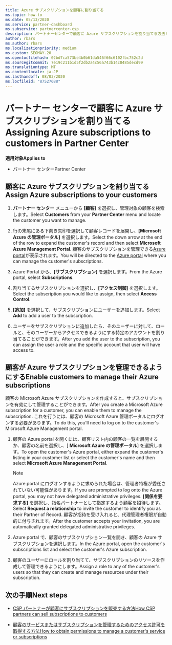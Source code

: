```yaml
---
title: Azure サブスクリプションを顧客に割り当てる
ms.topic: how-to
ms.date: 05/13/2020
ms.service: partner-dashboard
ms.subservice: partnercenter-csp
description: パートナーセンターで顧客に Azure サブスクリプションを割り当てる方法と、顧客が自分のサブスクリプションを管理できるようにする方法について説明します。
author: rbars
ms.author: rbars
ms.localizationpriority: medium
ms.custom: SEOMAY.20
ms.openlocfilehash: 02bd7ca573be4b0b61da546f66c6102fbc752c2d
ms.sourcegitcommit: 7e19c211b1d5f2db2a4c56a743b14c8485decd99
ms.translationtype: MT
ms.contentlocale: ja-JP
ms.lasthandoff: 08/03/2020
ms.locfileid: "87527688"
---
```

# <a name="assigning-azure-subscriptions-to-customers-in-partner-center"></a><span data-ttu-id="b240b-103">パートナー センターで顧客に Azure サブスクリプションを割り当てる</span><span class="sxs-lookup"><span data-stu-id="b240b-103">Assigning Azure subscriptions to customers in Partner Center</span></span>

<span data-ttu-id="b240b-104">**適用対象**</span><span class="sxs-lookup"><span data-stu-id="b240b-104">**Applies to**</span></span>

- <span data-ttu-id="b240b-105">パートナー センター</span><span class="sxs-lookup"><span data-stu-id="b240b-105">Partner Center</span></span>

## <a name="assign-azure-subscriptions-to-your-customers"></a><span data-ttu-id="b240b-106">顧客に Azure サブスクリプションを割り当てる</span><span class="sxs-lookup"><span data-stu-id="b240b-106">Assign Azure subscriptions to your customers</span></span>

1. <span data-ttu-id="b240b-107">**パートナー センター** メニューから **[顧客]** を選択し、管理対象の顧客を検索します。</span><span class="sxs-lookup"><span data-stu-id="b240b-107">Select **Customers** from your **Partner Center** menu and locate the customer you want to manage.</span></span>

2. <span data-ttu-id="b240b-108">行の末尾にある下向き矢印を選択して顧客レコードを展開し、**[Microsoft Azure の管理ポータル]** を選択します。</span><span class="sxs-lookup"><span data-stu-id="b240b-108">Select the down arrow at the end of the row to expand the customer's record and then select **Microsoft Azure Management Portal**.</span></span> <span data-ttu-id="b240b-109">顧客のサブスクリプションを管理できる[Azure portal](https://portal.azure.com/)が表示されます。</span><span class="sxs-lookup"><span data-stu-id="b240b-109">You will be directed to the [Azure portal](https://portal.azure.com/) where you can manage the customer's subscriptions.</span></span>

3. <span data-ttu-id="b240b-110">Azure Portal から、**[サブスクリプション]** を選択します。</span><span class="sxs-lookup"><span data-stu-id="b240b-110">From the Azure portal, select **Subscriptions**.</span></span>

4. <span data-ttu-id="b240b-111">割り当てるサブスクリプションを選択し、**[アクセス制御]** を選択します。</span><span class="sxs-lookup"><span data-stu-id="b240b-111">Select the subscription you would like to assign, then select **Access Control**.</span></span>

5. <span data-ttu-id="b240b-112">**[追加]** を選択して、サブスクリプションにユーザーを追加します。</span><span class="sxs-lookup"><span data-stu-id="b240b-112">Select **Add** to add a user to the subscription.</span></span> 

6. <span data-ttu-id="b240b-113">ユーザーをサブスクリプションに追加したら、そのユーザーに対して、ロールと、そのユーザーからアクセスできるようにする特定のアカウントを割り当てることができます。</span><span class="sxs-lookup"><span data-stu-id="b240b-113">After you add the user to the subscription, you can assign the user a role and the specific account that user will have access to.</span></span>

## <a name="enable-customers-to-manage-their-azure-subscriptions"></a><span data-ttu-id="b240b-114">顧客が Azure サブスクリプションを管理できるようにする</span><span class="sxs-lookup"><span data-stu-id="b240b-114">Enable customers to manage their Azure subscriptions</span></span>

<span data-ttu-id="b240b-115">顧客の Microsoft Azure サブスクリプションを作成すると、サブスクリプションを有効にして管理することができます。</span><span class="sxs-lookup"><span data-stu-id="b240b-115">After you create a Microsoft Azure subscription for a customer, you can enable them to manage the subscription.</span></span> <span data-ttu-id="b240b-116">これを行うには、顧客の Microsoft Azure 管理ポータルにログオンする必要があります。</span><span class="sxs-lookup"><span data-stu-id="b240b-116">To do this, you'll need to log on to the customer's Microsoft Azure Management portal.</span></span> 

1. <span data-ttu-id="b240b-117">顧客の Azure portal を開くには、顧客リスト内の顧客の一覧を展開するか、顧客の名前を選択し、[ **Microsoft Azure の管理ポータル**] を選択します。</span><span class="sxs-lookup"><span data-stu-id="b240b-117">To open the customer's Azure portal, either expand the customer's listing in your customer list or select the customer's name and then select **Microsoft Azure Management Portal**.</span></span>

   > [!NOTE]  
   > <span data-ttu-id="b240b-118">Azure portal にログオンするように求められた場合は、管理者特権が委任されていない可能性があります。</span><span class="sxs-lookup"><span data-stu-id="b240b-118">If you are prompted to log onto the Azure portal, you may not have delegated administrative privileges.</span></span> <span data-ttu-id="b240b-119">**[関係を要求する]** を選択し、指名パートナーとして指定するよう顧客を招待します。</span><span class="sxs-lookup"><span data-stu-id="b240b-119">Select **Request a relationship** to invite the customer to identify you as their Partner of Record.</span></span> <span data-ttu-id="b240b-120">顧客が招待を受け入れると、代理管理者権限が自動的に付与されます。</span><span class="sxs-lookup"><span data-stu-id="b240b-120">After the customer accepts your invitation, you are automatically granted delegated administrative privileges.</span></span>

2. <span data-ttu-id="b240b-121">Azure portal で、顧客のサブスクリプション一覧を開き、顧客の Azure サブスクリプションを選択します。</span><span class="sxs-lookup"><span data-stu-id="b240b-121">In the Azure portal, open the customer's subscriptions list and select the customer's Azure subscription.</span></span>

3. <span data-ttu-id="b240b-122">顧客のユーザーにロールを割り当てて、サブスクリプションのリソースを作成して管理できるようにします。</span><span class="sxs-lookup"><span data-stu-id="b240b-122">Assign a role to any of the customer's users so that they can create and manage resources under their subscription.</span></span>

## <a name="next-steps"></a><span data-ttu-id="b240b-123">次の手順</span><span class="sxs-lookup"><span data-stu-id="b240b-123">Next steps</span></span>

- [<span data-ttu-id="b240b-124">CSP パートナーが顧客にサブスクリプションを販売する方法</span><span class="sxs-lookup"><span data-stu-id="b240b-124">How CSP partners can sell subscriptions to customers</span></span>](customer-subscriptions.md)

- [<span data-ttu-id="b240b-125">顧客のサービスまたはサブスクリプションを管理するためのアクセス許可を取得する方法</span><span class="sxs-lookup"><span data-stu-id="b240b-125">How to obtain permissions to manage a customer's service or subscriptions</span></span>](customers-revoke-admin-privileges.md)

